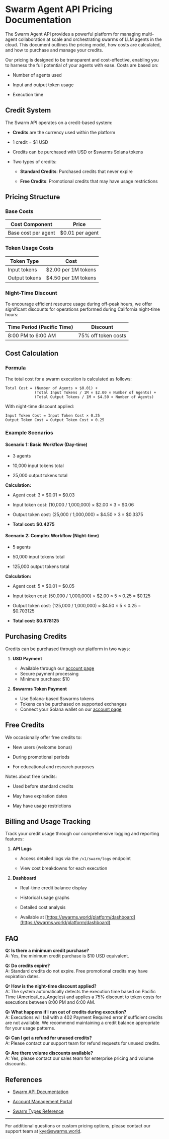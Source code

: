 # Swarm Agent API Pricing Documentation


The Swarm Agent API provides a powerful platform for managing multi-agent collaboration at scale and orchestrating swarms of LLM agents in the cloud. This document outlines the pricing model, how costs are calculated, and how to purchase and manage your credits.

Our pricing is designed to be transparent and cost-effective, enabling you to harness the full potential of your agents with ease. Costs are based on:

- Number of agents used

- Input and output token usage 

- Execution time

## Credit System

The Swarm API operates on a credit-based system:

- **Credits** are the currency used within the platform

- 1 credit = $1 USD

- Credits can be purchased with USD or $swarms Solana tokens

- Two types of credits:

  - **Standard Credits**: Purchased credits that never expire

  - **Free Credits**: Promotional credits that may have usage restrictions

## Pricing Structure

### Base Costs

| Cost Component | Price |
|----------------|-------|
| Base cost per agent | $0.01 per agent |

### Token Usage Costs

| Token Type | Cost |
|------------|------|
| Input tokens | $2.00 per 1M tokens |
| Output tokens | $4.50 per 1M tokens |

### Night-Time Discount

To encourage efficient resource usage during off-peak hours, we offer significant discounts for operations performed during California night-time hours:

| Time Period (Pacific Time) | Discount |
|----------------------------|----------|
| 8:00 PM to 6:00 AM | 75% off token costs |

## Cost Calculation

### Formula

The total cost for a swarm execution is calculated as follows:

```
Total Cost = (Number of Agents × $0.01) + 
             (Total Input Tokens / 1M × $2.00 × Number of Agents) +
             (Total Output Tokens / 1M × $4.50 × Number of Agents)
```

With night-time discount applied:
```
Input Token Cost = Input Token Cost × 0.25
Output Token Cost = Output Token Cost × 0.25
```

### Example Scenarios

#### Scenario 1: Basic Workflow (Day-time)

- 3 agents

- 10,000 input tokens total

- 25,000 output tokens total

**Calculation:**

- Agent cost: 3 × $0.01 = $0.03

- Input token cost: (10,000 / 1,000,000) × $2.00 × 3 = $0.06

- Output token cost: (25,000 / 1,000,000) × $4.50 × 3 = $0.3375

- **Total cost: $0.4275**

#### Scenario 2: Complex Workflow (Night-time)

- 5 agents

- 50,000 input tokens total

- 125,000 output tokens total

**Calculation:**

- Agent cost: 5 × $0.01 = $0.05

- Input token cost: (50,000 / 1,000,000) × $2.00 × 5 × 0.25 = $0.125

- Output token cost: (125,000 / 1,000,000) × $4.50 × 5 × 0.25 = $0.703125

- **Total cost: $0.878125**

## Purchasing Credits

Credits can be purchased through our platform in two ways:

1. **USD Payment**
   - Available through our [account page](https://swarms.world/platform/account)
   - Secure payment processing
   - Minimum purchase: $10

2. **$swarms Token Payment**
   - Use Solana-based $swarms tokens
   - Tokens can be purchased on supported exchanges
   - Connect your Solana wallet on our [account page](https://swarms.world/platform/account)

## Free Credits

We occasionally offer free credits to:

- New users (welcome bonus)

- During promotional periods

- For educational and research purposes

Notes about free credits:

- Used before standard credits

- May have expiration dates

- May have usage restrictions

## Billing and Usage Tracking

Track your credit usage through our comprehensive logging and reporting features:

1. **API Logs**

   - Access detailed logs via the `/v1/swarm/logs` endpoint

   - View cost breakdowns for each execution

2. **Dashboard**

   - Real-time credit balance display

   - Historical usage graphs

   - Detailed cost analysis

   - Available at [https://swarms.world/platform/dashboard](https://swarms.world/platform/dashboard)

## FAQ

**Q: Is there a minimum credit purchase?**  
A: Yes, the minimum credit purchase is $10 USD equivalent.

**Q: Do credits expire?**  
A: Standard credits do not expire. Free promotional credits may have expiration dates.

**Q: How is the night-time discount applied?**  
A: The system automatically detects the execution time based on Pacific Time (America/Los_Angeles) and applies a 75% discount to token costs for executions between 8:00 PM and 6:00 AM.

**Q: What happens if I run out of credits during execution?**  
A: Executions will fail with a 402 Payment Required error if sufficient credits are not available. We recommend maintaining a credit balance appropriate for your usage patterns.

**Q: Can I get a refund for unused credits?**  
A: Please contact our support team for refund requests for unused credits.

**Q: Are there volume discounts available?**  
A: Yes, please contact our sales team for enterprise pricing and volume discounts.

## References

- [Swarm API Documentation](https://docs.swarms.world/en/latest/swarms_cloud/swarms_api/)

- [Account Management Portal](https://swarms.world/platform/account)

- [Swarm Types Reference](https://docs.swarms.world/swarms_cloud/swarm_types)


---

For additional questions or custom pricing options, please contact our support team at kye@swarms.world.